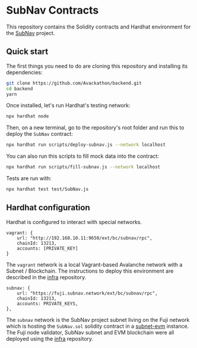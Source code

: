 # SubNav Contracts

This repository contains the Solidity contracts and Hardhat environment for the [SubNav](https://github.com/Avackathon/subnav) project.

## Quick start

The first things you need to do are cloning this repository and installing its
dependencies:

```sh
git clone https://github.com/Avackathon/backend.git
cd backend
yarn
```

Once installed, let's run Hardhat's testing network:

```sh
npx hardhat node
```

Then, on a new terminal, go to the repository's root folder and run this to deploy the `SubNav` contract:

```sh
npx hardhat run scripts/deploy-subnav.js --network localhost
```

You can also run this scripts to fill mock data into the contract:

```sh
npx hardhat run scripts/fill-subnav.js --network localhost
```

Tests are run with:

```sh
npx hardhat test test/SubNav.js
```

## Hardhat configuration

Hardhat is configured to interact with special networks.

```
vagrant: {
    url: "http://192.168.10.11:9650/ext/bc/subnav/rpc",
    chainId: 13213,
    accounts: [PRIVATE_KEY]
}
```

The `vagrant` network is a local Vagrant-based Avalanche network with a Subnet / Blockchain. The instructions to deploy this environment are described in the [infra](https://github.com/Avackathon/infra#local-test-network-with-vagrant-ansible-and-avalanchego) repository.

```
subnav: {
    url: "https://fuji.subnav.network/ext/bc/subnav/rpc",
    chainId: 13213,
    accounts: PRIVATE_KEYS,
},
```

The `subnav` network is the SubNav project subnet living on the Fuji network which is hosting the `SubNav.sol` solidity contract in a [subnet-evm](https://github.com/ava-labs/subnet-evm) instance. The Fuji node validator, SubNav subnet and EVM blockchain were all deployed using the [infra](https://github.com/Avackathon/infra#fuji-validator) repository.
